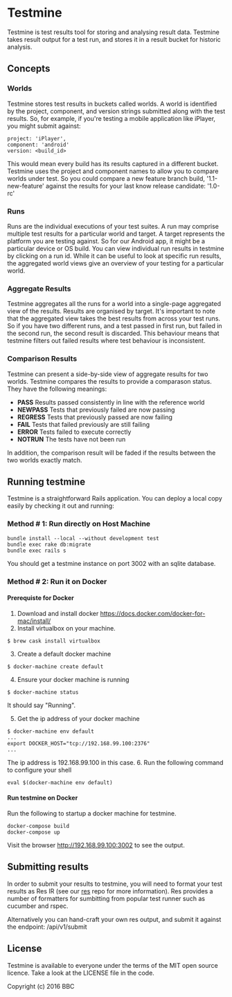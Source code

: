 # Testmine

Testmine is test results tool for storing and analysing result data. Testmine takes result output for a test run, and stores it in a result bucket for historic analysis.

## Concepts

### Worlds

Testmine stores test results in buckets called worlds. A world is identified by the project, component, and version strings submitted along with the test results. So, for example, if you're testing a mobile application like iPlayer, you might submit against:

    project: 'iPlayer',
    component: 'android'
    version: <build_id>

This would mean every build has its results captured in a different bucket. Testmine uses the project and component names to allow you to compare worlds under test. So you could compare a new feature branch build, '1.1-new-feature' against the results for your last know release candidate: '1.0-rc' 

### Runs

Runs are the individual executions of your test suites. A run may comprise multiple test results for a particular world and target. A target represents the platform you are testing against. So for our Android app, it might be a particular device or OS build. You can view individual run results in testmine by clicking on a run id. While it can be useful to look at specific run results, the aggregated world views give an overview of your testing for a particular world.

### Aggregate Results

Testmine aggregates all the runs for a world into a single-page aggregated view of the results. Results are organised by target. It's important to note that the aggregated view takes the best results from across your test runs. So if you have two different runs, and a test passed in first run, but failed in the second run, the second result is discarded. This behaviour means that testmine filters out failed results where test behaviour is inconsistent.

### Comparison Results

Testmine can present a side-by-side view of aggregate results for two worlds. Testmine compares the results to provide a comparason status. They have the following meanings:
* **PASS**      Results passed consistently in line with the reference world
* **NEWPASS**   Tests that previously failed are now passing
* **REGRESS**   Tests that previously passed are now failing
* **FAIL**      Tests that failed previously are still failing
* **ERROR**     Tests failed to execute correctly
* **NOTRUN**    The tests have not been run

In addition, the comparison result will be faded if the results between the two worlds exactly match.

## Running testmine

Testmine is a straightforward Rails application. You can deploy a local copy easily by checking it out and running:


### Method # 1: Run directly on Host Machine

    bundle install --local --without development test
    bundle exec rake db:migrate
    bundle exec rails s

You should get a testmine instance on port 3002 with an sqlite database.

### Method # 2: Run it on Docker 

#### Prerequiste for Docker
1. Download and install docker https://docs.docker.com/docker-for-mac/install/
2. Install virtualbox on your machine.
```
$ brew cask install virtualbox
```
3. Create a default docker machine
```
$ docker-machine create default
```
4. Ensure your docker machine is running
```
$ docker-machine status
```
It should say "Running".

5. Get the ip address of your docker machine
```
$ docker-machine env default
...
export DOCKER_HOST="tcp://192.168.99.100:2376"
...
```
The ip address is 192.168.99.100 in this case.
6. Run the following command to configure your shell
```
eval $(docker-machine env default)
```

#### Run testmine on Docker

Run the following to startup a docker machine for testmine.

```
docker-compose build
docker-compose up
```

Visit the browser http://192.168.99.100:3002 to see the output.



## Submitting results

In order to submit your results to testmine, you will need to format your test results as Res IR
(see our [res](https://github.com/bbc/res) repo for more information). Res provides a number of formatters for sumbitting from popular test runner such as cucumber and rspec.

Alternatively you can hand-craft your own res output, and submit it against the endpoint: /api/v1/submit

## License

Testmine is available to everyone under the terms of the MIT open source licence.
Take a look at the LICENSE file in the code.

Copyright (c) 2016 BBC
